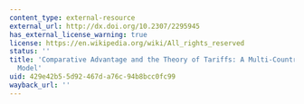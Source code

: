 ```yaml
---
content_type: external-resource
external_url: http://dx.doi.org/10.2307/2295945
has_external_license_warning: true
license: https://en.wikipedia.org/wiki/All_rights_reserved
status: ''
title: 'Comparative Advantage and the Theory of Tariffs: A Multi-Country, Multi- Commodity
  Model'
uid: 429e42b5-5d92-467d-a76c-94b8bcc0fc99
wayback_url: ''
---
```


